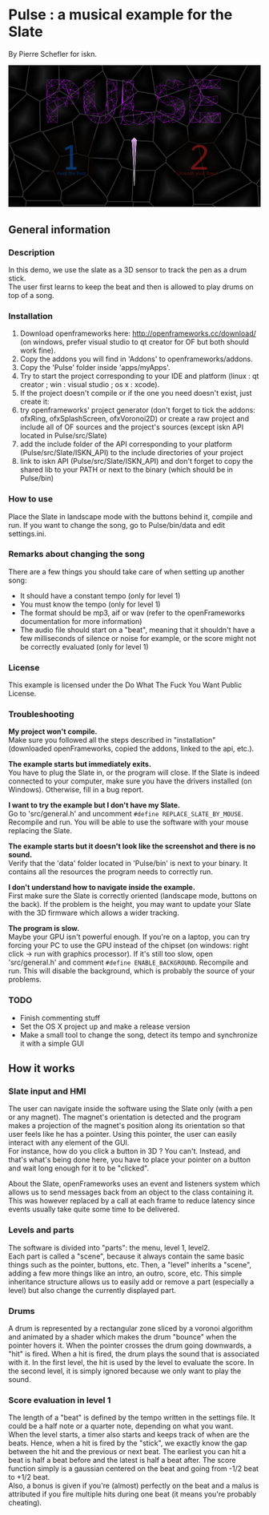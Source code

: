 # Pulse : a musical example for the Slate
By Pierre Schefler for iskn.

![Pulse screenshot](screenshot.png "Pulse screenshot")

## General information

### Description
In this demo, we use the slate as a 3D sensor to track the pen as a drum stick.  
The user first learns to keep the beat and then is allowed to play drums on top of a song.

### Installation
1. Download openframeworks here: http://openframeworks.cc/download/ (on windows, prefer visual studio to qt creator for OF but both should work fine).
2. Copy the addons you will find in 'Addons' to openframeworks/addons.
3. Copy the 'Pulse' folder inside 'apps/myApps'.
4. Try to start the project corresponding to your IDE and platform (linux : qt creator ; win : visual studio ; os x : xcode).
5. If the project doesn't compile or if the one you need doesn't exist, just create it:
  1. try openframeworks' project generator (don't forget to tick the addons: ofxRing, ofxSplashScreen, ofxVoronoi2D) or create a raw project and include all of OF sources and the project's sources (except iskn API located in Pulse/src/Slate)
  2. add the include folder of the API corresponding to your platform (Pulse/src/Slate/ISKN_API) to the include directories of your project
  3. link to iskn API (Pulse/src/Slate/ISKN_API) and don't forget to copy the shared lib to your PATH or next to the binary (which should be in Pulse/bin)
 
### How to use
Place the Slate in landscape mode with the buttons behind it, compile and run.
If you want to change the song, go to Pulse/bin/data and edit settings.ini.

### Remarks about changing the song
There are a few things you should take care of when setting up another song:
* It should have a constant tempo (only for level 1)
* You must know the tempo (only for level 1)
* The format should be mp3, aif or wav (refer to the openFrameworks documentation for more information)
* The audio file should start on a "beat", meaning that it shouldn't have a few milliseconds of silence or noise for example, or the score might not be correctly evaluated (only for level 1)

### License
This example is licensed under the Do What The Fuck You Want Public License.

### Troubleshooting
**My project won't compile.**  
Make sure you followed all the steps described in "installation" (downloaded openFrameworks, copied the addons, linked to the api, etc.).  
  
**The example starts but immediately exits.**  
You have to plug the Slate in, or the program will close. If the Slate is indeed connected to your computer, make sure you have the drivers installed (on Windows). Otherwise, fill in a bug report.  
 
**I want to try the example but I don't have my Slate.**  
Go to 'src/general.h' and uncomment `#define REPLACE_SLATE_BY_MOUSE`. Recompile and run. You will be able to use the software with your mouse replacing the Slate.

**The example starts but it doesn't look like the screenshot and there is no sound.**  
Verify that the 'data' folder located in 'Pulse/bin' is next to your binary. It contains all the resources the program needs to correctly run.

**I don't understand how to navigate inside the example.**  
First make sure the Slate is correctly oriented (landscape mode, buttons on the back). If the problem is the height, you may want to update your Slate with the 3D firmware which allows a wider tracking.

**The program is slow.**  
Maybe your GPU isn't powerful enough. If you're on a laptop, you can try forcing your PC to use the GPU instead of the chipset (on windows: right click -> run with graphics processor).
If it's still too slow, open 'src/general.h' and comment `#define ENABLE_BACKGROUND`. Recompile and run. This will disable the background, which is probably the source of your problems.

### TODO
* Finish commenting stuff
* Set the OS X project up and make a release version
* Make a small tool to change the song, detect its tempo and synchronize it with a simple GUI

## How it works

### Slate input and HMI
The user can navigate inside the software using the Slate only (with a pen or any magnet). The magnet's orientation is detected and the program makes a projection of the magnet's position along its orientation 
so that user feels like he has a pointer. Using this pointer, the user can easily interact with any element of the GUI.  
For instance, how do you click a button in 3D ? You can't. Instead, and that's what's being done here, you have to place your pointer on a button and wait long enough for it to be "clicked".  
  
About the Slate, openFrameworks uses an event and listeners system which allows us to send messages back from an object to the class containing it. This was however replaced by a call at each frame to reduce latency
since events usually take quite some time to be delivered.

### Levels and parts
The software is divided into "parts": the menu, level 1, level2.  
Each part is called a "scene", because it always contain the same basic things such as the pointer, buttons, etc. Then, a "level" inherits a "scene", adding a few more things like an intro, an outro, score, etc. 
This simple inheritance structure allows us to easily add or remove a part (especially a level) but also change the currently displayed part.

### Drums
A drum is represented by a rectangular zone sliced by a voronoi algorithm and animated by a shader which makes the drum "bounce" when the pointer hovers it. When the pointer crosses the drum going downwards, a "hit" is fired.
When a hit is fired, the drum plays the sound that is associated with it. In the first level, the hit is used by the level to evaluate the score. In the second level, it is simply ignored because we only want to play the sound.

### Score evaluation in level 1
The length of a "beat" is defined by the tempo written in the settings file. It could be a half note or a quarter note, depending on what you want.  
When the level starts, a timer also starts and keeps track of when are the beats. Hence, when a hit is fired by the "stick", we exactly know the gap between the hit and the previous or next beat. 
The earliest you can hit a beat is half a beat before and the latest is half a beat after. The score function simply is a gaussian centered on the beat and going from -1/2 beat to +1/2 beat.  
Also, a bonus is given if you're (almost) perfectly on the beat and a malus is attributed if you fire multiple hits during one beat (it means you're probably cheating).
